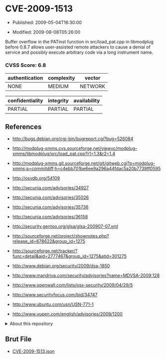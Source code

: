 # CVE-2009-1513

- Published: 2009-05-04T16:30:00

- Modified: 2009-08-08T05:26:00

Buffer overflow in the PATinst function in src/load_pat.cpp in libmodplug before 0.8.7 allows user-assisted remote attackers to cause a denial of service and possibly execute arbitrary code via a long instrument name.

### CVSS Score: **6.8**

| authentication | complexity | vector |
| --- | --- | --- |
| NONE | MEDIUM | NETWORK |

| confidentiality | integrity | availability |
| --- | --- | --- |
| PARTIAL | PARTIAL | PARTIAL |

## References

* http://bugs.debian.org/cgi-bin/bugreport.cgi?bug=526084

* http://modplug-xmms.cvs.sourceforge.net/viewvc/modplug-xmms/libmodplug/src/load_pat.cpp?r1=1.3&r2=1.4

* http://modplug-xmms.git.sourceforge.net/git/gitweb.cgi?p=modplug-xmms;a=commitdiff;h=c4ebb701be6ee9a296a44fdac5a20b7739ff0595

* http://osvdb.org/54109

* http://secunia.com/advisories/34927

* http://secunia.com/advisories/35026

* http://secunia.com/advisories/35736

* http://secunia.com/advisories/36158

* http://security.gentoo.org/glsa/glsa-200907-07.xml

* http://sourceforge.net/project/shownotes.php?release_id=678622&group_id=1275

* http://sourceforge.net/tracker/?func=detail&aid=2777467&group_id=1275&atid=301275

* http://www.debian.org/security/2009/dsa-1850

* http://www.mandriva.com/security/advisories?name=MDVSA-2009:128

* http://www.openwall.com/lists/oss-security/2009/04/29/5

* http://www.securityfocus.com/bid/34747

* http://www.ubuntu.com/usn/USN-771-1

* http://www.vupen.com/english/advisories/2009/1200

<details>
<summary>About this repository</summary> 

  This repository is part of the project [Live Hack CVE](https://github.com/Live-Hack-CVE). Main website can be found [www.live-hack.org](https://www.live-hack.org) 
  
  Made by [Sn0wAlice](https://github.com/Sn0wAlice) for the people that care about security and need to have a feed of the latest CVEs. Hope you enjoy it, don't forget to star the repo and follow me on [Twitter](https://twitter.com/Sn0wAlice) and [Github](https://github.com/Sn0wAlice). And that is my [personnal website](https://www.alice-snow.me/)

  - [Home Page](https://github.com/Live-Hack-CVE)
  - [Framework](https://github.com/Live-Hack-CVE/cve-framework)
  - [CVE database](https://github.com/Live-Hack-CVE/full_database)
  - [Changelog](https://github.com/Live-Hack-CVE/Changelog)
</details>

## Brut File

* [CVE-2009-1513.json](https://raw.githubusercontent.com/Live-Hack-CVE/full_database/main/cves/2009/CVE-2009-1513.json)

